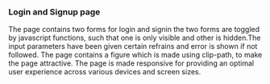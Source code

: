 <h3>Login and Signup page</h3>
<p>The page contains two forms for login and signin the two forms are toggled by javascript functions, such that one is only visible and other is hidden.The input parameters have been given certain refrains and error is shown if not followed. 
The page contains a figure which is made using clip-path, to make the page attractive.
The page is made responsive for providing an optimal user experience across various devices and screen sizes.</p>
